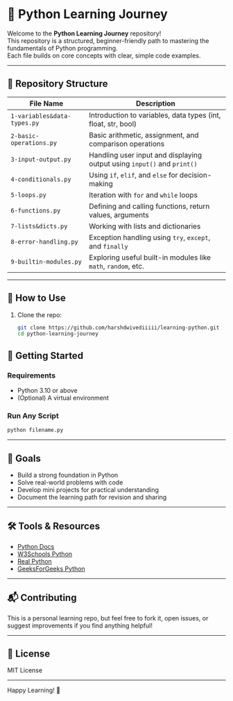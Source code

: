 # 🐍 Python Learning Journey

Welcome to the **Python Learning Journey** repository!  
This repository is a structured, beginner-friendly path to mastering the fundamentals of Python programming.  
Each file builds on core concepts with clear, simple code examples.

---

## 📁 Repository Structure

| File Name                | Description                                           |
|--------------------------|-------------------------------------------------------|
| `1-variables&data-types.py` | Introduction to variables, data types (int, float, str, bool) |
| `2-basic-operations.py`     | Basic arithmetic, assignment, and comparison operations    |
| `3-input-output.py`         | Handling user input and displaying output using `input()` and `print()` |
| `4-conditionals.py`         | Using `if`, `elif`, and `else` for decision-making         |
| `5-loops.py`                | Iteration with `for` and `while` loops                     |
| `6-functions.py`            | Defining and calling functions, return values, arguments    |
| `7-lists&dicts.py`          | Working with lists and dictionaries                        |
| `8-error-handling.py`       | Exception handling using `try`, `except`, and `finally`     |
| `9-builtin-modules.py`      | Exploring useful built-in modules like `math`, `random`, etc.|

---

## 🚀 How to Use

1. Clone the repo:
   ```bash
   git clone https://github.com/harshdwivediiiii/learning-python.git
   cd python-learning-journey


## 🚀 Getting Started

### Requirements
- Python 3.10 or above  
- (Optional) A virtual environment  

### Run Any Script
```bash
python filename.py
```

---

## 📌 Goals

- Build a strong foundation in Python  
- Solve real-world problems with code  
- Develop mini projects for practical understanding  
- Document the learning path for revision and sharing  

---

## 🛠️ Tools & Resources

- [Python Docs](https://docs.python.org/3/)  
- [W3Schools Python](https://www.w3schools.com/python/)  
- [Real Python](https://realpython.com/)  
- [GeeksForGeeks Python](https://www.geeksforgeeks.org/python-programming-language/)  

---

## 📬 Contributing

This is a personal learning repo, but feel free to fork it, open issues, or suggest improvements if you find anything helpful!

---

## 📄 License

MIT License

---

Happy Learning! 🚀